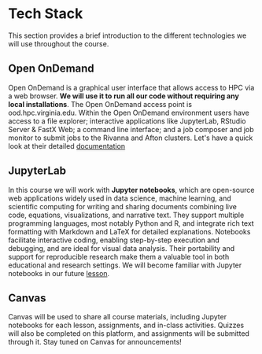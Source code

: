 # Tech Stack

This section provides a brief introduction to the different technologies we will use throughout the course.

## Open OnDemand
Open OnDemand is a graphical user interface that allows access to HPC via a web browser. **We will use it to run all our code without requiring any local installations**. The Open OnDemand access point is ood.hpc.virginia.edu.  Within the Open OnDemand environment users have access to a file explorer; interactive applications like JupyterLab, RStudio Server & FastX Web; a command line interface; and a job composer and job monitor to submit jobs to the Rivanna and Afton clusters.  Let's have a quick look at their detailed <a href="https://www.rc.virginia.edu/userinfo/hpc/ood">documentation</a>

## JupyterLab
In this course we will work with **Jupyter notebooks**, which are open-source web applications widely used in data science, machine learning, and scientific computing for writing and sharing documents combining live code, equations, visualizations, and narrative text. They support multiple programming languages, most notably Python and R, and integrate rich text formatting with Markdown and LaTeX for detailed explanations. Notebooks facilitate interactive coding, enabling step-by-step execution and debugging, and are ideal for visual data analysis. Their portability and support for reproducible research make them a valuable tool in both educational and research settings. We will become familiar with Jupyter notebooks in our future <a href="jupyter_notebooks.html">lesson</a>.

## Canvas
Canvas will be used to share all course materials, including Jupyter notebooks for each lesson, assignments, and in-class activities. Quizzes will also be completed on this platform, and assignments will be submitted through it. Stay tuned on Canvas for announcements!





